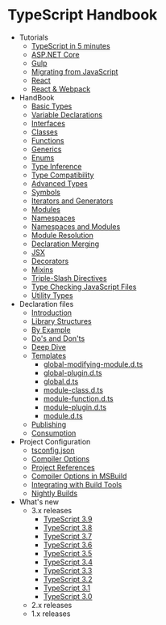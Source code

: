 # TypeScript Handbook

* Tutorials
  * [TypeScript in 5 minutes](pages/tutorials/TypeScript%20in%205%20minutes.md)
  * [ASP.NET Core](pages/tutorials/ASP.NET%20Core.md)
  * [Gulp](pages/tutorials/Gulp.md)
  * [Migrating from JavaScript](pages/tutorials/Migrating%20from%20JavaScript.md)
  * [React](pages/tutorials/React.md)
  * [React & Webpack](pages/tutorials/React%20%26%20Webpack.md)
* HandBook
  * [Basic Types](pages/Basic%20Types.md)
  * [Variable Declarations](pages/Variable%20Declarations.md)
  * [Interfaces](pages/Interfaces.md)
  * [Classes](pages/Classes.md)
  * [Functions](pages/Functions.md)
  * [Generics](pages/Generics.md)
  * [Enums](pages/Enums.md)
  * [Type Inference](pages/Type%20Inference.md)
  * [Type Compatibility](pages/Type%20Compatibility.md)
  * [Advanced Types](pages/Advanced%20Types.md)
  * [Symbols](pages/Symbols.md)
  * [Iterators and Generators](pages/Iterators%20and%20Generators.md)
  * [Modules](pages/Modules.md)
  * [Namespaces](pages/Namespaces.md)
  * [Namespaces and Modules](pages/Namespaces%20and%20Modules.md)
  * [Module Resolution](pages/Module%20Resolution.md)
  * [Declaration Merging](pages/Declaration%20Merging.md)
  * [JSX](pages/JSX.md)
  * [Decorators](pages/Decorators.md)
  * [Mixins](pages/Mixins.md)
  * [Triple-Slash Directives](pages/Triple-Slash%20Directives.md)
  * [Type Checking JavaScript Files](pages/Type%20Checking%20JavaScript%20Files.md)
  * [Utility Types](pages/Utility%20Types.md)
* Declaration files
  * [Introduction](pages/declaration%20files/Introduction.md)
  * [Library Structures](pages/declaration%20files/Library%20Structures.md)
  * [By Example](pages/declaration%20files/By%20Example.md)
  * [Do's and Don'ts](pages/declaration%20files/Do's%20and%20Don'ts.md)
  * [Deep Dive](pages/declaration%20files/Deep%20Dive.md)
  * [Templates](pages/declaration%20files/Templates.md)
    * [global-modifying-module.d.ts](pages/declaration%20files/templates/global-modifying-module.d.ts.md)
    * [global-plugin.d.ts](pages/declaration%20files/templates/global-plugin.d.ts.md)
    * [global.d.ts](pages/declaration%20files/templates/global.d.ts.md)
    * [module-class.d.ts](pages/declaration%20files/templates/module-class.d.ts.md)
    * [module-function.d.ts](pages/declaration%20files/templates/module-function.d.ts.md)
    * [module-plugin.d.ts](pages/declaration%20files/templates/module-plugin.d.ts.md)
    * [module.d.ts](pages/declaration%20files/templates/module.d.ts.md)
  * [Publishing](pages/declaration%20files/Publishing.md)
  * [Consumption](pages/declaration%20files/Consumption.md)
* Project Configuration
  * [tsconfig.json](pages/tutorials/tsconfig.json.md)
  * [Compiler Options](pages/Compiler%20Options.md)
  * [Project References](pages/Project%20References.md)
  * [Compiler Options in MSBuild](pages/Compiler%20Options%20in%20MSBuild.md)
  * [Integrating with Build Tools](pages/Integrating%20with%20Build%20Tools.md)
  * [Nightly Builds](pages/Nightly%20Builds.md)
* What's new
  * 3.x releases
    * [TypeScript 3.9](pages/release%20notes/TypeScript%203.9.md)
    * [TypeScript 3.8](pages/release%20notes/TypeScript%203.8.md)
    * [TypeScript 3.7](pages/release%20notes/TypeScript%203.7.md) 
    * [TypeScript 3.6](pages/release%20notes/TypeScript%203.6.md)
    * [TypeScript 3.5](pages/release%20notes/TypeScript%203.5.md)
    * [TypeScript 3.4](pages/release%20notes/TypeScript%203.4.md)
    * [TypeScript 3.3](pages/release%20notes/TypeScript%203.3.md)    
    * [TypeScript 3.2](pages/release%20notes/TypeScript%203.2.md)
    * [TypeScript 3.1](pages/release%20notes/TypeScript%203.1.md) 
    * [TypeScript 3.0](pages/release%20notes/TypeScript%203.0.md)
  * 2.x releases
  * 1.x releases
  